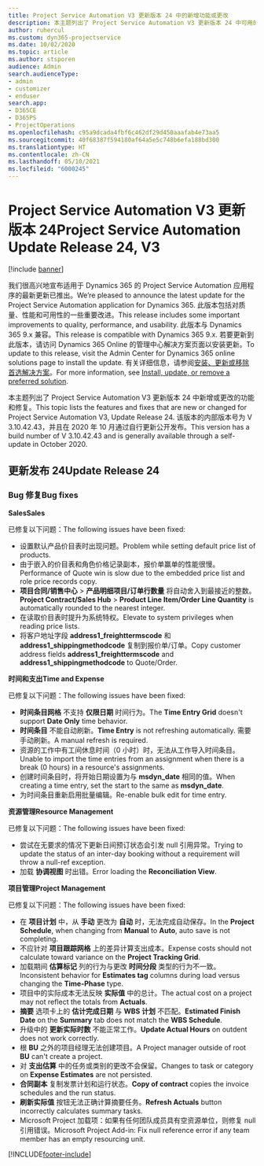```yaml
---
title: Project Service Automation V3 更新版本 24 中的新增功能或更改
description: 本主题列出了 Project Service Automation V3 更新版本 24 中可用的功能和修复。
author: ruhercul
ms.custom: dyn365-projectservice
ms.date: 10/02/2020
ms.topic: article
ms.author: stsporen
audience: Admin
search.audienceType:
- admin
- customizer
- enduser
search.app:
- D365CE
- D365PS
- ProjectOperations
ms.openlocfilehash: c95a9dcada4fbf6c462df29d450aaafab4e73aa5
ms.sourcegitcommit: 40f68387f594180af64a5e5c748b6efa188bd300
ms.translationtype: HT
ms.contentlocale: zh-CN
ms.lasthandoff: 05/10/2021
ms.locfileid: "6000245"
---
```

# <a name="project-service-automation-update-release-24-v3"></a><span data-ttu-id="6eaaa-103">Project Service Automation V3 更新版本 24</span><span class="sxs-lookup"><span data-stu-id="6eaaa-103">Project Service Automation Update Release 24, V3</span></span>

[!include [banner](../includes/psa-now-project-operations.md)]

<span data-ttu-id="6eaaa-104">我们很高兴地宣布适用于 Dynamics 365 的 Project Service Automation 应用程序的最新更新已推出。</span><span class="sxs-lookup"><span data-stu-id="6eaaa-104">We’re pleased to announce the latest update for the Project Service Automation application for Dynamics 365.</span></span> <span data-ttu-id="6eaaa-105">此版本包括对质量、性能和可用性的一些重要改进。</span><span class="sxs-lookup"><span data-stu-id="6eaaa-105">This release includes some important improvements to quality, performance, and usability.</span></span> <span data-ttu-id="6eaaa-106">此版本与 Dynamics 365 9.x 兼容。</span><span class="sxs-lookup"><span data-stu-id="6eaaa-106">This release is compatible with Dynamics 365 9.x.</span></span> <span data-ttu-id="6eaaa-107">若要更新到此版本，请访问 Dynamics 365 Online 的管理中心解决方案页面以安装更新。</span><span class="sxs-lookup"><span data-stu-id="6eaaa-107">To update to this release, visit the Admin Center for Dynamics 365 online solutions page to install the update.</span></span> <span data-ttu-id="6eaaa-108">有关详细信息，请参阅[安装、更新或移除首选解决方案](/power-platform/admin/install-remove-preferred-solution)。</span><span class="sxs-lookup"><span data-stu-id="6eaaa-108">For more information, see [Install, update, or remove a preferred solution](/power-platform/admin/install-remove-preferred-solution).</span></span>

<span data-ttu-id="6eaaa-109">本主题列出了 Project Service Automation V3 更新版本 24 中新增或更改的功能和修复。</span><span class="sxs-lookup"><span data-stu-id="6eaaa-109">This topic lists the features and fixes that are new or changed for Project Service Automation V3, Update Release 24.</span></span> <span data-ttu-id="6eaaa-110">该版本的内部版本号为 V 3.10.42.43，并且在 2020 年 10 月通过自行更新公开发布。</span><span class="sxs-lookup"><span data-stu-id="6eaaa-110">This version has a build number of V 3.10.42.43 and is generally available through a self-update in October 2020.</span></span>

## <a name="update-release-24"></a><span data-ttu-id="6eaaa-111">更新发布 24</span><span class="sxs-lookup"><span data-stu-id="6eaaa-111">Update Release 24</span></span>

### <a name="bug-fixes"></a><span data-ttu-id="6eaaa-112">Bug 修复</span><span class="sxs-lookup"><span data-stu-id="6eaaa-112">Bug fixes</span></span>

<span data-ttu-id="6eaaa-113">**Sales**</span><span class="sxs-lookup"><span data-stu-id="6eaaa-113">**Sales**</span></span>

<span data-ttu-id="6eaaa-114">已修复以下问题：</span><span class="sxs-lookup"><span data-stu-id="6eaaa-114">The following issues have been fixed:</span></span>

- <span data-ttu-id="6eaaa-115">设置默认产品价目表时出现问题。</span><span class="sxs-lookup"><span data-stu-id="6eaaa-115">Problem while setting default price list of products.</span></span>
- <span data-ttu-id="6eaaa-116">由于嵌入的价目表和角色价格记录副本，报价单赢单的性能很慢。</span><span class="sxs-lookup"><span data-stu-id="6eaaa-116">Performance of Quote win is slow due to the embedded price list and role price records copy.</span></span>
- <span data-ttu-id="6eaaa-117">**项目合同/销售中心** > **产品明细项目/订单行数量** 将自动舍入到最接近的整数。</span><span class="sxs-lookup"><span data-stu-id="6eaaa-117">**Project Contract/Sales Hub** > **Product Line Item/Order Line Quantity** is automatically rounded to the nearest integer.</span></span>
- <span data-ttu-id="6eaaa-118">在读取价目表时提升为系统特权。</span><span class="sxs-lookup"><span data-stu-id="6eaaa-118">Elevate to system privileges when reading price lists.</span></span>
- <span data-ttu-id="6eaaa-119">将客户地址字段 **address1_freighttermscode** 和 **address1_shippingmethodcode** 复制到报价单/订单。</span><span class="sxs-lookup"><span data-stu-id="6eaaa-119">Copy customer address fields **address1_freighttermscode** and **address1_shippingmethodcode** to Quote/Order.</span></span> 


<span data-ttu-id="6eaaa-120">**时间和支出**</span><span class="sxs-lookup"><span data-stu-id="6eaaa-120">**Time and Expense**</span></span>

<span data-ttu-id="6eaaa-121">已修复以下问题：</span><span class="sxs-lookup"><span data-stu-id="6eaaa-121">The following issues have been fixed:</span></span>

- <span data-ttu-id="6eaaa-122">**时间条目网格** 不支持 **仅限日期** 时间行为。</span><span class="sxs-lookup"><span data-stu-id="6eaaa-122">The **Time Entry Grid** doesn't support **Date Only** time behavior.</span></span>
- <span data-ttu-id="6eaaa-123">**时间条目** 不能自动刷新。</span><span class="sxs-lookup"><span data-stu-id="6eaaa-123">**Time Entry** is not refreshing automatically.</span></span> <span data-ttu-id="6eaaa-124">需要手动刷新。</span><span class="sxs-lookup"><span data-stu-id="6eaaa-124">A manual refresh is required.</span></span>
- <span data-ttu-id="6eaaa-125">资源的工作中有工间休息时间（0 小时）时，无法从工作导入时间条目。</span><span class="sxs-lookup"><span data-stu-id="6eaaa-125">Unable to import the time entries from an assignment when there is a break (0 hours) in a resource's assignments.</span></span>
- <span data-ttu-id="6eaaa-126">创建时间条目时，将开始日期设置为与 **msdyn_date** 相同的值。</span><span class="sxs-lookup"><span data-stu-id="6eaaa-126">When creating a time entry, set the start to the same as **msdyn_date**.</span></span>
- <span data-ttu-id="6eaaa-127">为时间条目重新启用批量编辑。</span><span class="sxs-lookup"><span data-stu-id="6eaaa-127">Re-enable bulk edit for time entry.</span></span>

<span data-ttu-id="6eaaa-128">**资源管理**</span><span class="sxs-lookup"><span data-stu-id="6eaaa-128">**Resource Management**</span></span>

<span data-ttu-id="6eaaa-129">已修复以下问题：</span><span class="sxs-lookup"><span data-stu-id="6eaaa-129">The following issues have been fixed:</span></span>

- <span data-ttu-id="6eaaa-130">尝试在无要求的情况下更新日间预订状态会引发 null 引用异常。</span><span class="sxs-lookup"><span data-stu-id="6eaaa-130">Trying to update the status of an inter-day booking without a requirement will throw a null-ref exception.</span></span>
- <span data-ttu-id="6eaaa-131">加载 **协调视图** 时出错。</span><span class="sxs-lookup"><span data-stu-id="6eaaa-131">Error loading the **Reconciliation View**.</span></span>


<span data-ttu-id="6eaaa-132">**项目管理**</span><span class="sxs-lookup"><span data-stu-id="6eaaa-132">**Project Management**</span></span>

<span data-ttu-id="6eaaa-133">已修复以下问题：</span><span class="sxs-lookup"><span data-stu-id="6eaaa-133">The following issues have been fixed:</span></span>

- <span data-ttu-id="6eaaa-134">在 **项目计划** 中，从 **手动** 更改为 **自动** 时，无法完成自动保存。</span><span class="sxs-lookup"><span data-stu-id="6eaaa-134">In the **Project Schedule**, when changing from **Manual** to **Auto**, auto save is not completing.</span></span>
- <span data-ttu-id="6eaaa-135">不应针对 **项目跟踪网格** 上的差异计算支出成本。</span><span class="sxs-lookup"><span data-stu-id="6eaaa-135">Expense costs should not calculate toward variance on the **Project Tracking Grid**.</span></span>
- <span data-ttu-id="6eaaa-136">加载期间 **估算标记** 列的行为与更改 **时间分段** 类型的行为不一致。</span><span class="sxs-lookup"><span data-stu-id="6eaaa-136">Inconsistent behavior for **Estimates tag** columns during load versus changing the **Time-Phase** type.</span></span>
- <span data-ttu-id="6eaaa-137">项目中的实际成本无法反映 **实际值** 中的总计。</span><span class="sxs-lookup"><span data-stu-id="6eaaa-137">The actual cost on a project may not reflect the totals from **Actuals**.</span></span>
- <span data-ttu-id="6eaaa-138">**摘要** 选项卡上的 **估计完成日期** 与 **WBS 计划** 不匹配。</span><span class="sxs-lookup"><span data-stu-id="6eaaa-138">**Estimated Finish Date** on the **Summary** tab does not match the **WBS Schedule**.</span></span>
- <span data-ttu-id="6eaaa-139">升级中的 **更新实际时数** 不能正常工作。</span><span class="sxs-lookup"><span data-stu-id="6eaaa-139">**Update Actual Hours** on outdent does not work correctly.</span></span>
- <span data-ttu-id="6eaaa-140">根 **BU** 之外的项目经理无法创建项目。</span><span class="sxs-lookup"><span data-stu-id="6eaaa-140">A Project manager outside of root **BU** can't create a project.</span></span>
- <span data-ttu-id="6eaaa-141">对 **支出估算** 中的任务或类别的更改不会保留。</span><span class="sxs-lookup"><span data-stu-id="6eaaa-141">Changes to task or category on **Expense Estimates** are not persisted.</span></span>
- <span data-ttu-id="6eaaa-142">**合同副本** 复制发票计划和运行状态。</span><span class="sxs-lookup"><span data-stu-id="6eaaa-142">**Copy of contract** copies the invoice schedules and the run status.</span></span>
- <span data-ttu-id="6eaaa-143">**刷新实际值** 按钮无法正确计算摘要任务。</span><span class="sxs-lookup"><span data-stu-id="6eaaa-143">**Refresh Actuals** button incorrectly calculates summary tasks.</span></span>
- <span data-ttu-id="6eaaa-144">Microsoft Project 加载项：如果有任何团队成员具有空资源单位，则修复 null 引用错误。</span><span class="sxs-lookup"><span data-stu-id="6eaaa-144">Microsoft Project Add-in: Fix null reference error if any team member has an empty resourcing unit.</span></span>



[!INCLUDE[footer-include](../includes/footer-banner.md)]